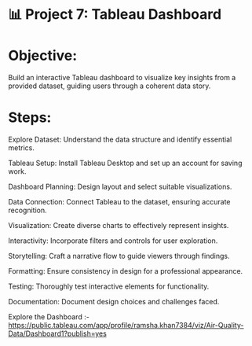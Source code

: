 
# 📊 Project 7: Tableau Dashboard

# Objective:

Build an interactive Tableau dashboard to visualize key insights from a provided dataset, guiding users through a coherent data story.

# Steps:

Explore Dataset: Understand the data structure and identify essential metrics.

Tableau Setup: Install Tableau Desktop and set up an account for saving work.

Dashboard Planning: Design layout and select suitable visualizations.

Data Connection: Connect Tableau to the dataset, ensuring accurate recognition.

Visualization: Create diverse charts to effectively represent insights.

Interactivity: Incorporate filters and controls for user exploration.

Storytelling: Craft a narrative flow to guide viewers through findings.

Formatting: Ensure consistency in design for a professional appearance.

Testing: Thoroughly test interactive elements for functionality.

Documentation: Document design choices and challenges faced.

Explore the Dashboard :- https://public.tableau.com/app/profile/ramsha.khan7384/viz/Air-Quality-Data/Dashboard1?publish=yes
